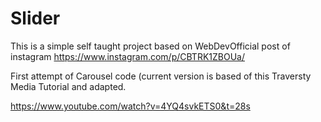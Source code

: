 # Slider

This is a simple self taught project based on WebDevOfficial post of instagram
https://www.instagram.com/p/CBTRK1ZBOUa/

First attempt of Carousel code (current version is based of this Traversty Media Tutorial and adapted. 

https://www.youtube.com/watch?v=4YQ4svkETS0&t=28s
